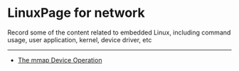 # LinuxPage for network 
Record some of the content related to embedded Linux, including command usage, user application, kernel, device driver, etc

------------------------------------------------------------------------------------------------------------------------------


 - [The mmap Device Operation](https://github.com/awokezhou/LinuxPage/wiki/The-mmap-Device-Operation)
